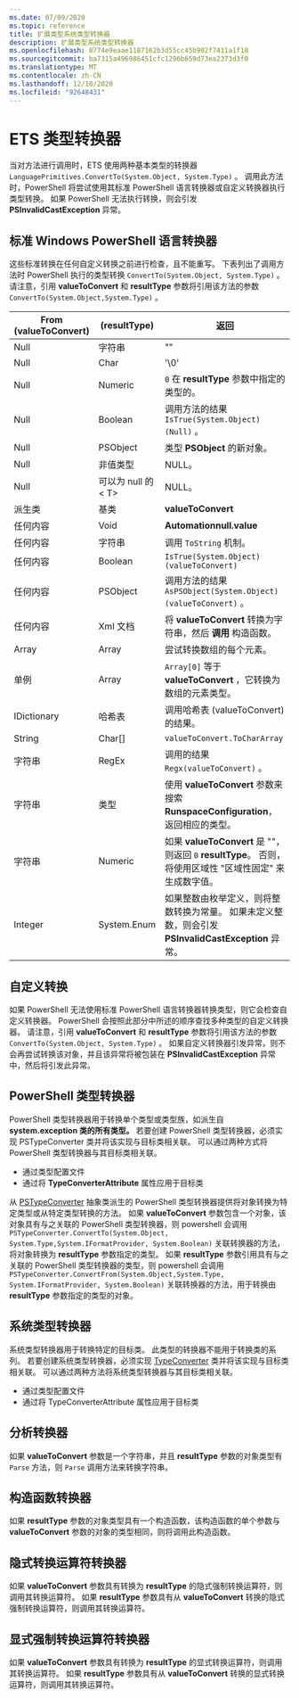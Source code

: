 ```yaml
---
ms.date: 07/09/2020
ms.topic: reference
title: 扩展类型系统类型转换器
description: 扩展类型系统类型转换器
ms.openlocfilehash: 0774e9eaae1187162b3d55cc45b902f7411a1f18
ms.sourcegitcommit: ba7315a496986451cfc1296b659d73ea2373d3f0
ms.translationtype: MT
ms.contentlocale: zh-CN
ms.lasthandoff: 12/10/2020
ms.locfileid: "92648431"
---
```

# <a name="ets-type-converters"></a>ETS 类型转换器

当对方法进行调用时，ETS 使用两种基本类型的转换器 `LanguagePrimitives.ConvertTo(System.Object, System.Type)` 。 调用此方法时，PowerShell 将尝试使用其标准 PowerShell 语言转换器或自定义转换器执行类型转换。 如果 PowerShell 无法执行转换，则会引发 **PSInvalidCastException** 异常。

## <a name="standard-windows-powershell-language-converters"></a>标准 Windows PowerShell 语言转换器

这些标准转换在任何自定义转换之前进行检查，且不能重写。 下表列出了调用方法时 PowerShell 执行的类型转换 `ConvertTo(System.Object, System.Type)` 。 请注意，引用 **valueToConvert** 和 **resultType** 参数将引用该方法的参数 `ConvertTo(System.Object,System.Type)` 。

| From (valueToConvert)  |   (resultType)   |                                                                               返回                                                                               |
| --------------------- | ----------------- | ------------------------------------------------------------------------------------------------------------------------------------------------------------------- |
| Null                  | 字符串            | ""                                                                                                                                                                  |
| Null                  | Char              | '\0'                                                                                                                                                                |
| Null                  | Numeric           | `0` 在 **resultType** 参数中指定的类型的。                                                                                                          |
| Null                  | Boolean           | 调用方法的结果 `IsTrue(System.Object)(Null)` 。                                                                                                        |
| Null                  | PSObject          | 类型 **PSObject** 的新对象。                                                                                                                                    |
| Null                  | 非值类型    | NULL。                                                                                                                                                               |
| Null                  | 可以为 null 的 &lt; T&gt; | NULL。                                                                                                                                                               |
| 派生类         | 基类        | **valueToConvert**                                                                                                                                                  |
| 任何内容              | Void              | **Automationnull.value**                                                                                                                                            |
| 任何内容              | 字符串            | 调用 `ToString` 机制。                                                                                                                                         |
| 任何内容              | Boolean           | `IsTrue(System.Object) (valueToConvert)`                                                                                                                            |
| 任何内容              | PSObject          | 调用方法的结果 `AsPSObject(System.Object) (valueToConvert)` 。                                                                                         |
| 任何内容              | Xml 文档      | 将 **valueToConvert** 转换为字符串，然后 **调用** 构造函数。                                                                                      |
| Array                 | Array             | 尝试转换数组的每个元素。                                                                                                                      |
| 单例             | Array             | `Array[0]` 等于 **valueToConvert** ，它转换为数组的元素类型。                                                                            |
| IDictionary           | 哈希表        | 调用哈希表 (valueToConvert) 的结果。                                                                                                                       |
| String                | Char[]            | `valueToConvert.ToCharArray`                                                                                                                                        |
| 字符串                | RegEx             | 调用的结果 `Regx(valueToConvert)` 。                                                                                                                          |
| 字符串                | 类型              | 使用 **valueToConvert** 参数来搜索 **RunspaceConfiguration**，返回相应的类型。                                                 |
| 字符串                | Numeric           | 如果 **valueToConvert** 是 ""，则返回 `0` **resultType**。 否则，将使用区域性 "区域性固定" 来生成数字值。                       |
| Integer               | System.Enum       | 如果整数由枚举定义，则将整数转换为常量。 如果未定义整数，则会引发 **PSInvalidCastException** 异常。 |

## <a name="custom-conversions"></a>自定义转换

如果 PowerShell 无法使用标准 PowerShell 语言转换器转换类型，则它会检查自定义转换器。 PowerShell 会按照此部分中所述的顺序查找多种类型的自定义转换器。 请注意，引用 **valueToConvert** 和 **resultType** 参数将引用该方法的参数 `ConvertTo(System.Object, System.Type)` 。 如果自定义转换器引发异常，则不会再尝试转换该对象，并且该异常将被包装在 **PSInvalidCastException** 异常中，然后将引发此异常。

## <a name="powershell-type-converter"></a>PowerShell 类型转换器

PowerShell 类型转换器用于转换单个类型或类型族，如派生自 **system.exception 类的所有类型。** 若要创建 PowerShell 类型转换器，必须实现 PSTypeConverter 类并将该实现与目标类相关联。 可以通过两种方式将 PowerShell 类型转换器与其目标类相关联。

- 通过类型配置文件
- 通过将 **TypeConverterAttribute** 属性应用于目标类

从 [PSTypeConverter](/dotnet/api/system.management.automation.pstypeconverter) 抽象类派生的 PowerShell 类型转换器提供将对象转换为特定类型或从特定类型转换的方法。 如果 **valueToConvert** 参数包含一个对象，该对象具有与之关联的 PowerShell 类型转换器，则 powershell 会调用 `PSTypeConverter.ConvertTo(System.Object, System.Type,System.IFormatProvider, System.Boolean)`
关联转换器的方法，将对象转换为 **resultType** 参数指定的类型。 如果 **resultType** 参数引用具有与之关联的 PowerShell 类型转换器的类型，则 powershell 会调用 `PSTypeConverter.ConvertFrom(System.Object,System.Type, System.IFormatProvider, System.Boolean)`
关联转换器的方法，用于转换由 **resultType** 参数指定的类型的对象。

## <a name="system-type-converter"></a>系统类型转换器

系统类型转换器用于转换特定的目标类。 此类型的转换器不能用于转换类的系列。 若要创建系统类型转换器，必须实现 [TypeConverter](/dotnet/api/system.management.automation.runspaces.typedata.typeconverter#System_Management_Automation_Runspaces_TypeData_TypeConverter) 类并将该实现与目标类相关联。 可以通过两种方法将系统类型转换器与其目标类相关联。

- 通过类型配置文件
- 通过将 TypeConverterAttribute 属性应用于目标类

## <a name="parse-converter"></a>分析转换器

如果 **valueToConvert** 参数是一个字符串，并且 **resultType** 参数的对象类型有 `Parse` 方法，则 `Parse` 调用方法来转换字符串。

## <a name="constructor-converter"></a>构造函数转换器

如果 **resultType** 参数的对象类型具有一个构造函数，该构造函数的单个参数与 **valueToConvert** 参数的对象的类型相同，则将调用此构造函数。

## <a name="implicit-cast-operator-converter"></a>隐式转换运算符转换器

如果 **valueToConvert** 参数具有转换为 **resultType** 的隐式强制转换运算符，则调用其转换运算符。 如果 **resultType** 参数具有从 **valueToConvert** 转换的隐式强制转换运算符，则调用其转换运算符。

## <a name="explicit-cast-operator-converter"></a>显式强制转换运算符转换器

如果 **valueToConvert** 参数具有转换为 **resultType** 的显式转换运算符，则调用其转换运算符。 如果 **resultType** 参数具有从 **valueToConvert** 转换的显式转换运算符，则调用其转换运算符。
